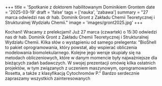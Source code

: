 +++
title = 'Spotkanie z doktorem habilitowanym Dominikiem Grontem
date = '2025-03-19'
draft = 'false'
tags = ['nauka', 'zabawa']
summary = "27 marca odwiedzi nas dr hab. Dominik Gront z Zakładu Chemii Teoretycznej i Strukturalnej Wydziału Chemii."
image = 'images/gront2025.jpg'
+++

<!-- Tutaj START - cała treść posta -->

Kochani! Wracamy z prelekcjami!
Już 27 marca (czwartek) o 15:30 odwiedzi nas dr hab. Dominik Gront z Zakładu Chemii Teoretycznej i Strukturalnej Wydziału Chemii.
Kilka słów o wystąpieniu od samego prelegenta:
"BioShell to pakiet oprogramowania, który powstał, aby wspierać obliczenia modelowania biomolekularnego. Kolejne jego wersje skupiały się na metodach obliczeniowych, które w danym momencie były najważniejsze dla bieżących zadań badawczych. W swojej prezentacji omówię kilka ostatnich projektów, w tym związanych z uczeniem maszynowym, oprogramowaniem Rosetta, a także z klasyfikacją Cytochromów P." 
Bardzo serdecznie zapraszamy wszystkich zainteresowanych
